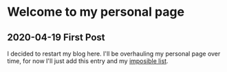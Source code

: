 # Welcome to my personal page

## 2020-04-19 First Post

I decided to restart my blog here. I'll be overhauling my personal page over time, for now I'll just add this entry and my [imposible list](./src/impossibleList.md).

